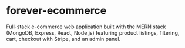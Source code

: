 # forever-ecommerce
Full-stack e-commerce web application built with the MERN stack (MongoDB, Express, React, Node.js) featuring product listings, filtering, cart, checkout with Stripe, and an admin panel.
